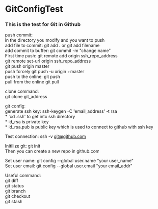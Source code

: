 # GitConfigTest

### This is the test for Git in Github
push commit: <br>
in the directory you modify and you want to push<br>
add file to commit: 	git add .	or 	git add filename<br>
add commit to buffer: 	git commit -m "change name"<br>
First time push:	git remote add origin ssh_repo_address<br>
			git remote set-url origin ssh_repo_address<br>
			git push origin master<br>
push forcely		git push -u origin +master<br>
push to the online: 	git push<br>
pull from the online	git pull<br>

clone command:<br>
git clone git_address<br>

git config:<br>
generate ssh key: ssh-keygen -C 'email_address' -t rsa<br>
	* 'cd .ssh' to get into ssh directory<br>
	* id_rsa is private key<br>
	* id_rsa.pub is public key which is used to connect to github with ssh key<br>

Test connection: ssh -v git@github.com<br>

Initilize git: git init<br>
Then you can create a new repo in github.com<br>

Set user name: git config --global user.name "your user_name"<br>
Set user email: git config --global user.email "your email_addr"<br>

Useful command:<br>
git diff<br>
git status<br>
git branch<br>
git checkout<br>
git stash<br>


